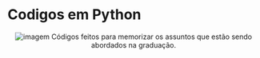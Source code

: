 # Codigos em Python
<p align="center">
<img src="https://icons.iconarchive.com/icons/google/noto-emoji-animals-nature/128/22218-fox-face-icon.png"  alt="imagem"> 
Códigos feitos para memorizar os assuntos que estão sendo abordados na graduação. 
 
